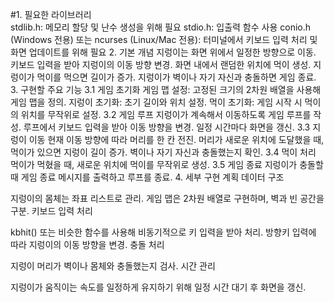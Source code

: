 #1. 필요한 라이브러리  
stdlib.h: 메모리 할당 및 난수 생성을 위해 필요
stdio.h: 입출력 함수 사용
conio.h (Windows 전용) 또는 ncurses (Linux/Mac 전용): 터미널에서 키보드 입력 처리 및 화면 업데이트를 위해 필요
2. 기본 개념
지렁이는 화면 위에서 일정한 방향으로 이동.
키보드 입력을 받아 지렁이의 이동 방향 변경.
화면 내에서 랜덤한 위치에 먹이 생성.
지렁이가 먹이를 먹으면 길이가 증가.
지렁이가 벽이나 자기 자신과 충돌하면 게임 종료.
3. 구현할 주요 기능
3.1 게임 초기화
게임 맵 설정: 고정된 크기의 2차원 배열을 사용해 게임 맵을 정의.
지렁이 초기화: 초기 길이와 위치 설정.
먹이 초기화: 게임 시작 시 먹이의 위치를 무작위로 설정.
3.2 게임 루프
지렁이가 계속해서 이동하도록 게임 루프를 작성.
루프에서 키보드 입력을 받아 이동 방향을 변경.
일정 시간마다 화면을 갱신.
3.3 지렁이 이동
현재 이동 방향에 따라 머리를 한 칸 전진.
머리가 새로운 위치에 도달했을 때, 먹이가 있으면 지렁이 길이 증가.
벽이나 자기 자신과 충돌했는지 확인.
3.4 먹이 처리
먹이가 먹혔을 때, 새로운 위치에 먹이를 무작위로 생성.
3.5 게임 종료
지렁이가 충돌할 때 게임 종료 메시지를 출력하고 루프를 종료.
4. 세부 구현 계획
데이터 구조

지렁이의 몸체는 좌표 리스트로 관리.
게임 맵은 2차원 배열로 구현하며, 벽과 빈 공간을 구분.
키보드 입력 처리

kbhit() 또는 비슷한 함수를 사용해 비동기적으로 키 입력을 받아 처리.
방향키 입력에 따라 지렁이의 이동 방향을 변경.
충돌 처리

지렁이 머리가 벽이나 몸체와 충돌했는지 검사.
시간 관리

지렁이가 움직이는 속도를 일정하게 유지하기 위해 일정 시간 대기 후 화면을 갱신.
